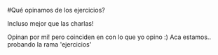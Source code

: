 #Qué opinamos de los ejercicios?

Incluso mejor que las charlas!

Opinan por mi! pero coinciden en con lo que yo opino :)
Aca estamos.. probando la rama 'ejercicios'
